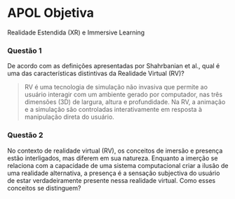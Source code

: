 # APOL Objetiva

Realidade Estendida (XR) e Immersive Learning

### Questão 1

De acordo com as definições apresentadas por Shahrbanian et al., qual é uma das características distintivas da Realidade Virtual (RV)?

> RV é uma tecnologia de simulação não invasiva que permite ao usuário interagir com um ambiente gerado por computador, nas três dimensões (3D) de largura,
> altura e profundidade. Na RV, a animação e a simulação são controladas interativamente em resposta à manipulação direta do usuário.

### Questão 2

No contexto de realidade virtual (RV), os conceitos de imersão e presença estão interligados, mas diferem em sua natureza. Enquanto a imerção se relaciona
com a capacidade de uma sistema computacional criar a ilusão de uma realidade alternativa, a presença é a sensação subjectiva do usuário de estar
verdadeiramente presente nessa realidade virtual. Como esses conceitos se distinguem?

>
